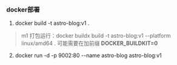 ### docker部署

1. docker build -t astro-blog:v1 .

> m1 打包运行：docker buildx build -t astro-blog:v1 --platform linux/amd64 .
> 可能需要在加前缀 **DOCKER_BUILDKIT=0**

2. docker run -d -p 9002:80 --name astro-blog astro-blog:v1
